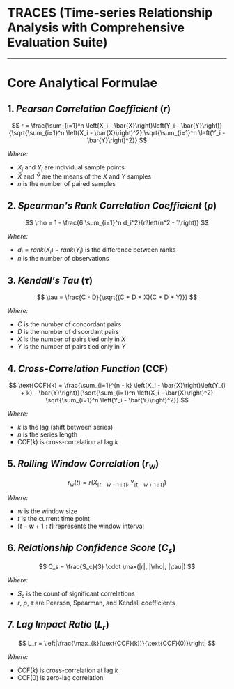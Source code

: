 # TRACES (Time-series Relationship Analysis with Comprehensive Evaluation Suite)

---

# **Core Analytical Formulae**

## 1. _**Pearson Correlation Coefficient**_ ($r$)

$$
r = \frac{\sum_{i=1}^n \left(X_i - \bar{X}\right)\left(Y_i - \bar{Y}\right)}{\sqrt{\sum_{i=1}^n \left(X_i - \bar{X}\right)^2} \sqrt{\sum_{i=1}^n \left(Y_i - \bar{Y}\right)^2}}
$$

_Where:_
- $X_i$ and $Y_i$ are individual sample points
- $\bar{X}$ and $\bar{Y}$ are the means of the $X$ and $Y$ samples
- $n$ is the number of paired samples

## 2. _**Spearman's Rank Correlation Coefficient**_ ($\rho$)

$$
\rho = 1 - \frac{6 \sum_{i=1}^n d_i^2}{n\left(n^2 - 1\right)}
$$

_Where:_
- $d_i = rank(X_i) - rank(Y_i)$ is the difference between ranks
- $n$ is the number of observations

## 3. _**Kendall's Tau**_ ($\tau$)

$$
\tau = \frac{C - D}{\sqrt{(C + D + X)(C + D + Y)}}
$$

_Where:_
- $C$ is the number of concordant pairs
- $D$ is the number of discordant pairs
- $X$ is the number of pairs tied only in $X$
- $Y$ is the number of pairs tied only in $Y$

## 4. _**Cross-Correlation Function**_ (CCF)

$$
\text{CCF}(k) = \frac{\sum_{i=1}^{n - k} \left(X_i - \bar{X}\right)\left(Y_{i + k} - \bar{Y}\right)}{\sqrt{\sum_{i=1}^n \left(X_i - \bar{X}\right)^2} \sqrt{\sum_{i=1}^n \left(Y_i - \bar{Y}\right)^2}}
$$

_Where:_
- $k$ is the lag (shift between series)
- $n$ is the series length
- $\text{CCF}(k)$ is cross-correlation at lag $k$

## 5. _**Rolling Window Correlation**_ ($r_w$)

$$
r_w(t) = r\left(X_{[t-w+1:t]}, Y_{[t-w+1:t]}\right)
$$

_Where:_
- $w$ is the window size
- $t$ is the current time point
- $[t-w+1:t]$ represents the window interval

## 6. _**Relationship Confidence Score**_ ($C_s$)

$$
C_s = \frac{S_c}{3} \cdot \max(|r|, |\rho|, |\tau|)
$$

_Where:_
- $S_c$ is the count of significant correlations
- $r$, $\rho$, $\tau$ are Pearson, Spearman, and Kendall coefficients

## 7. _**Lag Impact Ratio**_ ($L_r$)

$$
L_r = \left|\frac{\max_{k}(\text{CCF}(k))}{\text{CCF}(0)}\right|
$$

_Where:_
- $\text{CCF}(k)$ is cross-correlation at lag $k$
- $\text{CCF}(0)$ is zero-lag correlation